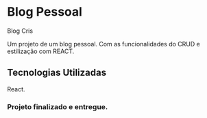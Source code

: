 # Blog Pessoal 

Blog Cris

Um projeto de um blog pessoal. Com as funcionalidades do CRUD e estilização com REACT.

## Tecnologias Utilizadas 

React.

### Projeto finalizado e entregue.
